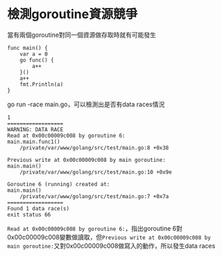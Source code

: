 # 檢測goroutine資源競爭

當有兩個goroutine對同一個資源做存取時就有可能發生

    func main() {
        var a = 0
        go func() {
            a++
        }()
        a++
        fmt.Println(a)
    }

go run -race main.go，可以檢測出是否有data races情況

    1
    ==================
    WARNING: DATA RACE
    Read at 0x00c00009c008 by goroutine 6:
    main.main.func1()
        /private/var/www/golang/src/test/main.go:8 +0x38

    Previous write at 0x00c00009c008 by main goroutine:
    main.main()
        /private/var/www/golang/src/test/main.go:10 +0x9e

    Goroutine 6 (running) created at:
    main.main()
        /private/var/www/golang/src/test/main.go:7 +0x7a
    ==================
    Found 1 data race(s)
    exit status 66

`Read at 0x00c00009c008 by goroutine 6:`，指出goroutine 6對0x00c00009c008變數做讀取，但`Previous write at 0x00c00009c008 by main goroutine:`又對0x00c00009c008做寫入的動作，所以發生data races